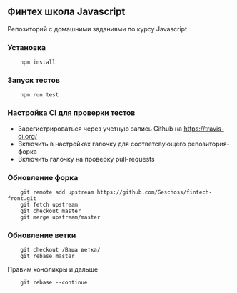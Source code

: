 ## Финтех школа Javascript

Репозиторий с домашними заданиями по курсу Javascript

### Установка
```
    npm install
```

### Запуск тестов
```
    npm run test
```

### Настройка CI для проверки тестов

* Зарегистрироваться через учетную запись Github на https://travis-ci.org/
* Включить в настройках галочку для соответсвующего репозитория-форка
* Включить галочку на проверку pull-requests


### Обновление форка

```
    git remote add upstream https://github.com/Geschoss/fintech-front.git
    git fetch upstream
    git checkout master
    git merge upstream/master
```

### Обновление ветки

```
    git checkout /Ваша ветка/
    git rebase master
```
Правим конфликры и дальше 
```
    git rebase --continue
```